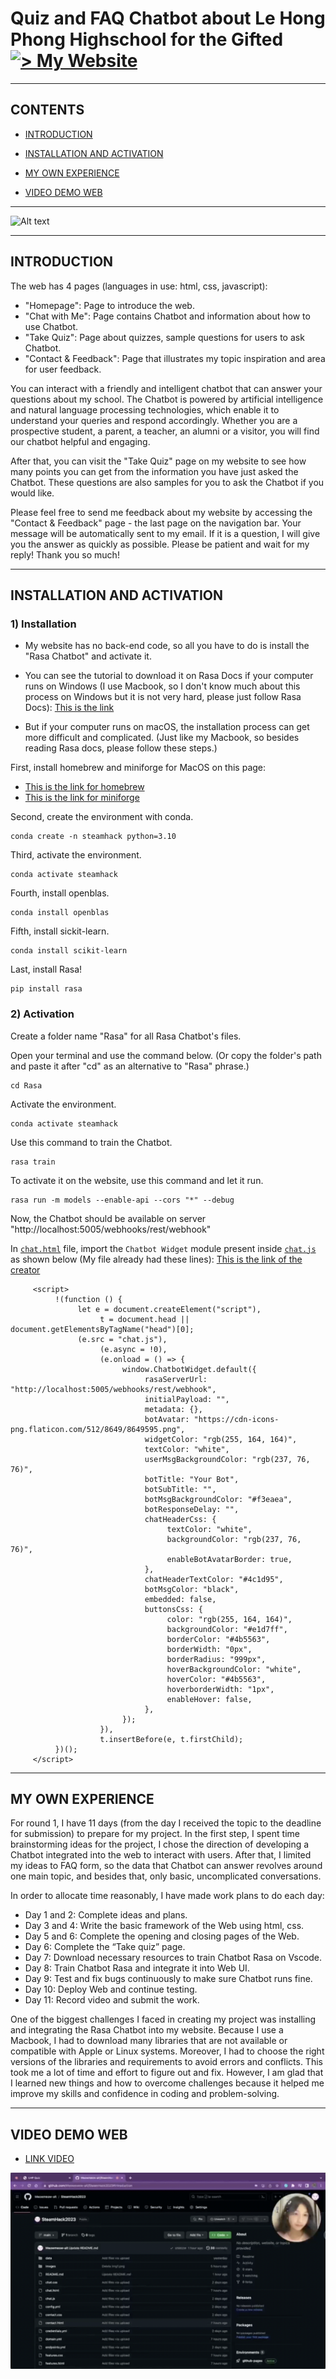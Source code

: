 # Quiz and FAQ Chatbot about Le Hong Phong Highschool for the Gifted [![> My Website](https://img.shields.io/badge/Deployed%20Website-blue)](https://meowmeow-alt.github.io/SteamHack2023/index.html)
---

## **CONTENTS**

- [INTRODUCTION](#introduction)
  
- [INSTALLATION AND ACTIVATION](#installation-and-activation)
  
- [MY OWN EXPERIENCE](#my-own-experience)
  
- [VIDEO DEMO WEB](#video-demo-web)

---

![Alt text](images/img.png)

---

## **INTRODUCTION** 


The web has 4 pages (languages in use: html, css, javascript):

- "Homepage": Page to introduce the web.
- "Chat with Me": Page contains Chatbot and information about how to use Chatbot.
- "Take Quiz": Page about quizzes, sample questions for users to ask Chatbot.
- "Contact & Feedback": Page that illustrates my topic inspiration and area for user feedback.

You can interact with a friendly and intelligent chatbot that can answer your questions about my school. The Chatbot is powered by artificial intelligence and natural language processing technologies, which enable it to understand your queries and respond accordingly. Whether you are a prospective student, a parent, a teacher, an alumni or a visitor, you will find our chatbot helpful and engaging.

After that, you can visit the "Take Quiz" page on my website to see how many points you can get from the information you have just asked the Chatbot. These questions are also samples for you to ask the Chatbot if you would like.

Please feel free to send me feedback about my website by accessing the "Contact & Feedback" page - the last page on the navigation bar. Your message will be automatically sent to my email. If it is a question, I will give you the answer as quickly as possible. Please be patient and wait for my reply! Thank you so much!

---

## **INSTALLATION AND ACTIVATION**

### 1) Installation
- My website has no back-end code, so all you have to do is install the "Rasa Chatbot" and activate it.

- You can see the tutorial to download it on Rasa Docs if your computer runs on Windows (I use Macbook, so I don't know much about this process on Windows but it is not very hard, please just follow Rasa Docs): [This is the link](https://rasa.com/docs/rasa/installation/installing-rasa-open-source)

- But if your computer runs on macOS, the installation process can get more difficult and complicated.
(Just like my Macbook, so besides reading Rasa docs, please follow these steps.)

First, install homebrew and miniforge for MacOS on this page: 
- [This is the link for homebrew](https://brew.sh/)
- [This is the link for miniforge](https://formulae.brew.sh/cask/miniforge)

Second, create the environment with conda.
```
conda create -n steamhack python=3.10
```
Third, activate the environment.
```
conda activate steamhack
```
Fourth, install openblas.
```
conda install openblas
```
Fifth, install sickit-learn.
```
conda install scikit-learn
```
Last, install Rasa!
```
pip install rasa
```

### 2) Activation

Create a folder name "Rasa" for all Rasa Chatbot's files.

Open your terminal and use the command below. (Or copy the folder's path and paste it after "cd" as an alternative to "Rasa" phrase.)
```
cd Rasa
```
Activate the environment.
```
conda activate steamhack
```
Use this command to train the Chatbot.
```
rasa train
```
To activate it on the website, use this command and let it run.
```
rasa run -m models --enable-api --cors "*" --debug
```
Now, the Chatbot should be available on server "http://localhost:5005/webhooks/rest/webhook"

In [`chat.html`](chat.html) file, import the `Chatbot Widget` module present inside [`chat.js`](chat.js) as shown below (My file already had these lines): [This is the link of the creator](https://github.com/JiteshGaikwad/Chatbot-Widget/blob/Widget2.0/docs/instructions.md)

```
     <script>
          !(function () {
               let e = document.createElement("script"),
                    t = document.head || document.getElementsByTagName("head")[0];
               (e.src = "chat.js"),
                    (e.async = !0),
                    (e.onload = () => {
                         window.ChatbotWidget.default({
                              rasaServerUrl: "http://localhost:5005/webhooks/rest/webhook",
                              initialPayload: "",
                              metadata: {},
                              botAvatar: "https://cdn-icons-png.flaticon.com/512/8649/8649595.png",
                              widgetColor: "rgb(255, 164, 164)",
                              textColor: "white",
                              userMsgBackgroundColor: "rgb(237, 76, 76)",
                              botTitle: "Your Bot",
                              botSubTitle: "",
                              botMsgBackgroundColor: "#f3eaea",
                              botResponseDelay: "",
                              chatHeaderCss: {
                                   textColor: "white",
                                   backgroundColor: "rgb(237, 76, 76)",
                                   enableBotAvatarBorder: true,
                              },
                              chatHeaderTextColor: "#4c1d95",
                              botMsgColor: "black",
                              embedded: false,
                              buttonsCss: {
                                   color: "rgb(255, 164, 164)",
                                   backgroundColor: "#e1d7ff",
                                   borderColor: "#4b5563",
                                   borderWidth: "0px",
                                   borderRadius: "999px",
                                   hoverBackgroundColor: "white",
                                   hoverColor: "#4b5563",
                                   hoverborderWidth: "1px",
                                   enableHover: false,
                              },
                         });
                    }),
                    t.insertBefore(e, t.firstChild);
          })();
     </script>
```

---

## **MY OWN EXPERIENCE** 

For round 1, I have 11 days (from the day I received the topic to the deadline for submission) to prepare for my project. In the first step, I spent time brainstorming ideas for the project, I chose the direction of developing a Chatbot integrated into the web to interact with users. After that, I limited my ideas to FAQ form, so the data that Chatbot can answer revolves around one main topic, and besides that, only basic, uncomplicated conversations.

In order to allocate time reasonably, I have made work plans to do each day:

- Day 1 and 2: Complete ideas and plans.
- Day 3 and 4: Write the basic framework of the Web using html, css.
- Day 5 and 6: Complete the opening and closing pages of the Web.
- Day 6: Complete the “Take quiz” page.
- Day 7: Download necessary resources to train Chatbot Rasa on Vscode.
- Day 8: Train Chatbot Rasa and integrate it into Web UI.
- Day 9: Test and fix bugs continuously to make sure Chatbot runs fine.
- Day 10: Deploy Web and continue testing.
- Day 11: Record video and submit the work.

One of the biggest challenges I faced in creating my project was installing and integrating the Rasa Chatbot into my website. Because I use a Macbook, I had to download many libraries that are not available or compatible with Apple or Linux systems. Moreover, I had to choose the right versions of the libraries and requirements to avoid errors and conflicts. This took me a lot of time and effort to figure out and fix. However, I am glad that I learned new things and how to overcome challenges because it helped me improve my skills and confidence in coding and problem-solving.

---

## **VIDEO DEMO WEB**

- [LINK VIDEO](https://youtu.be/VZZRiaeZZho)

![Alt text](images/imgvid.png)
